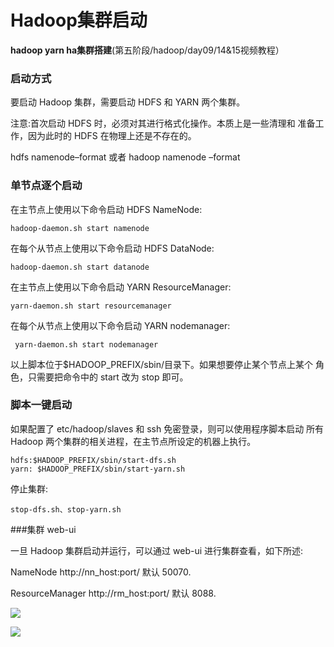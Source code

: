 # Hadoop集群启动

**hadoop yarn ha集群搭建**(第五阶段/hadoop/day09/14&15视频教程）



### 启动方式
要启动 Hadoop 集群，需要启动 HDFS 和 YARN 两个集群。
注意:首次启动 HDFS 时，必须对其进行格式化操作。本质上是一些清理和 准备工作，因为此时的 HDFS 在物理上还是不存在的。
hdfs namenode–format 或者 hadoop namenode –format 

### 单节点逐个启动在主节点上使用以下命令启动 HDFS NameNode: 	hadoop-daemon.sh start namenode

在每个从节点上使用以下命令启动 HDFS DataNode:
	 	hadoop-daemon.sh start datanode在主节点上使用以下命令启动 YARN ResourceManager: 	yarn-daemon.sh start resourcemanager
在每个从节点上使用以下命令启动 YARN nodemanager:	
	 yarn-daemon.sh start nodemanager
以上脚本位于$HADOOP_PREFIX/sbin/目录下。如果想要停止某个节点上某个 角色，只需要把命令中的 start 改为 stop 即可。
### 脚本一键启动
如果配置了 etc/hadoop/slaves 和 ssh 免密登录，则可以使用程序脚本启动 所有 Hadoop 两个集群的相关进程，在主节点所设定的机器上执行。
	hdfs:$HADOOP_PREFIX/sbin/start-dfs.sh 
	yarn: $HADOOP_PREFIX/sbin/start-yarn.sh 

停止集群:
	
	stop-dfs.sh、stop-yarn.sh
	

###集群 web-ui

一旦 Hadoop 集群启动并运行，可以通过 web-ui 进行集群查看，如下所述: 

NameNode http://nn_host:port/ 默认 50070.ResourceManager http://rm_host:port/ 默认 8088.

![](http://p2ehgqigv.bkt.clouddn.com/18-3-6/7426016.jpg)

![](http://p2ehgqigv.bkt.clouddn.com/18-3-6/89684608.jpg)

<!--
create time: 2018-03-06 18:11:40
Author: Alfred

This file is created by Marboo<http://marboo.io> template file $MARBOO_HOME/.media/starts/default.md
本文件由 Marboo<http://marboo.io> 模板文件 $MARBOO_HOME/.media/starts/default.md 创建
-->

